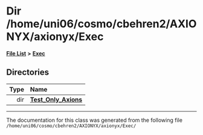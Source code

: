 
# Dir /home/uni06/cosmo/cbehren2/AXIONYX/axionyx/Exec


[**File List**](files.md) **>** [**Exec**](dir_43a12cefb7942b6f49b5b628aafd3192.md)












## Directories

| Type | Name |
| ---: | :--- |
| dir | [**Test\_Only\_Axions**](dir_eb24725df855cf6c732a19e4912f662a.md) <br> |

















------------------------------
The documentation for this class was generated from the following file `/home/uni06/cosmo/cbehren2/AXIONYX/axionyx/Exec/`